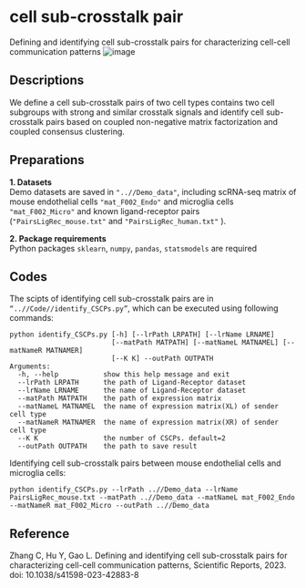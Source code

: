 # cell sub-crosstalk pair
Defining and identifying cell sub-crosstalk pairs for characterizing cell-cell communication patterns
![image](https://github.com/chenxing-zhang/cell-sub-crosstalk-pair/blob/main/schematic_diagram.png)

## Descriptions
We define a cell sub-crosstalk pairs of two cell types contains two cell subgroups with strong and similar crosstalk signals and identify cell sub-crosstalk pairs based on coupled non-negative matrix factorization and coupled consensus clustering.

## Preparations
**1. Datasets**  
Demo datasets are saved in `"..//Demo_data"`, including scRNA-seq matrix of mouse endothelial cells `"mat_F002_Endo"` and microglia cells `"mat_F002_Micro"` and known ligand-receptor pairs (`"PairsLigRec_mouse.txt"` and `"PairsLigRec_human.txt"` ).

**2. Package requirements**  
Python packages `sklearn`, `numpy`, `pandas`, `statsmodels` are required

## Codes
The scipts of identifying cell sub-crosstalk pairs are in `“..//Code//identify_CSCPs.py”`, which can be executed using following commands:
```
python identify_CSCPs.py [-h] [--lrPath LRPATH] [--lrName LRNAME]
                         [--matPath MATPATH] [--matNameL MATNAMEL] [--matNameR MATNAMER]
                         [--K K] --outPath OUTPATH
Arguments:
  -h, --help           show this help message and exit
  --lrPath LRPATH      the path of Ligand-Receptor dataset
  --lrName LRNAME      the name of Ligand-Receptor dataset
  --matPath MATPATH    the path of expression matrix
  --matNameL MATNAMEL  the name of expression matrix(XL) of sender cell type
  --matNameR MATNAMER  the name of expression matrix(XR) of sender cell type
  --K K                the number of CSCPs. default=2
  --outPath OUTPATH    the path to save result
```

Identifying cell sub-crosstalk pairs between mouse endothelial cells and microglia cells:
```
python identify_CSCPs.py --lrPath ..//Demo_data --lrName PairsLigRec_mouse.txt --matPath ..//Demo_data --matNameL mat_F002_Endo --matNameR mat_F002_Micro --outPath ..//Demo_data
```

## Reference
Zhang C, Hu Y, Gao L. Defining and identifying cell sub-crosstalk pairs for characterizing cell-cell communication patterns, Scientific Reports, 2023. doi: 10.1038/s41598-023-42883-8
